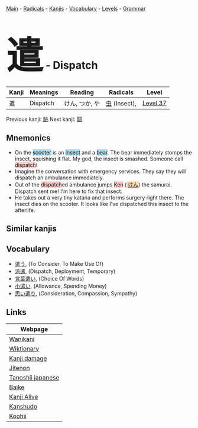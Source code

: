 <style> bigfont {font-size: 100px}</style>
[Main](../README.md) -
[Radicals](../radicals.md) -
[Kanjis](../kanjis.md) -
[Vocabulary](../vocabulary.md) -
[Levels](../levels.md) -
[Grammar](../grammar.md)
# <bigfont> 遣</bigfont> - Dispatch 

| Kanji | Meanings | Reading | Radicals | Level |
| --- | --- | --- | --- | --- |
| 遣 | Dispatch | けん, つか, や | [虫](../radicals/虫.md) (Insect),  | [Level 37](../levels/wk_level37.md) |

Previous kanji: [跡](跡.md) Next kanji: [闘](闘.md) 

## Mnemonics
 * On the <span style="background-color:#ADD8E6"> scooter</span> is an <span style="background-color:#ADD8E6"> insect</span> and a <span style="background-color:#ADD8E6"> bear</span>. The bear immediately stomps the insect, squishing it flat. My god, the insect is smashed. Someone call <span style="background-color:#ffcccb"> dispatch</span>!
* Imagine the conversation with emergency services. They say they will dispatch an ambulance immediately.
* Out of the <span style="background-color:#ffcccb"> dispatch</span>ed ambulance jumps <span style="background-color:#ffcccb"> Ken</span> (<span style="background-color:#fed8b1"> [けん](https://jisho.org/search/けん)</span>) the samurai. Dispatch sent me! I'm here to fix that insect.
* He takes out a very tiny katana and performs surgery right there. The insect dies on the scooter. It looks like I've dispatched this insect to the afterlife.


## Similar kanjis
 


## Vocabulary
 * [遣う](../vocabulary/遣.md), (To Consider, To Make Use Of)
* [派遣](../vocabulary/遣.md), (Dispatch, Deployment, Temporary)
* [言葉遣い](../vocabulary/遣.md), (Choice Of Words)
* [小遣い](../vocabulary/遣.md), (Allowance, Spending Money)
* [思い遣り](../vocabulary/遣.md), (Consideration, Compassion, Sympathy)



## Links 

| Webpage |
| --- |
| [Wanikani          ](https://www.wanikani.com/kanji/遣) |
| [Wiktionary        ](https://en.wiktionary.org/wiki/遣) |
| [Kanji damage      ](http://www.kanjidamage.com/kanji/search?utf8=✓&q=遣) |
| [Jitenon           ](https://jitenon.com/kanji/遣) |
| [Tanoshii japanese ](https://www.tanoshiijapanese.com/dictionary/kanji.cfm?k=遣) |
| [Baike             ](https://baike.baidu.com/item/遣) |
| [Kanji Alive       ](https://app.kanjialive.com/遣) |
| [Kanshudo          ](https://www.kanshudo.com/searchmn?q=遣) |
| [Koohii            ](https://kanji.koohii.com/study/kanji/遣) |
